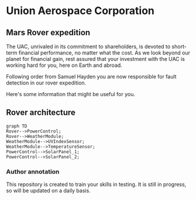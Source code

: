 # Union Aerospace Corporation
## Mars Rover expedition

The UAC, unrivaled in its commitment to shareholders,
is devoted to short-term financial performance, no matter what the cost.
As we look beyond our planet for financial gain, rest assured that your investment with
the UAC is working hard for you, here on Earth and abroad.

Following order from Samuel Hayden you are now responsible for fault detection in our
rover expedition.

Here's some information that might be useful for you.

## Rover architecture

```mermaid
graph TD
Rover-->PowerControl;
Rover-->WeatherModule;
WeatherModule-->UVIndexSensor; 
WeatherModule-->TemperatureSensor;
PowerControl-->SolarPanel_1;
PowerControl-->SolarPanel_2;
```

### Author annotation

This repository is created to train your skills in testing. It is still in progress,
so will be updated on a daily basis.